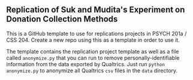 ## Replication of Suk and Mudita's Experiment on Donation Collection Methods

This is a GitHub template to use for replications projects in PSYCH 201a / CSS 204. Create a new repo using this as a template in order to use it.

The template contains the replication project template as well as a file called `anonymize.py` that you can run to remove personally-identifiable information from the data exported by Qualtrics. Just run `python anonymize.py` to anonymize all Qualtrics `csv` files in the `data` directory.
